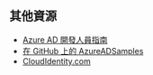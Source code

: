 ## 其他資源

- [Azure AD 開發人員指南](active-directory-developers-guide.md)
- [在 GitHub 上的 AzureADSamples](https://github.com/AzureAdSamples)
- [CloudIdentity.com](https://cloudidentity.com)

<!---HONumber=August15_HO6-->